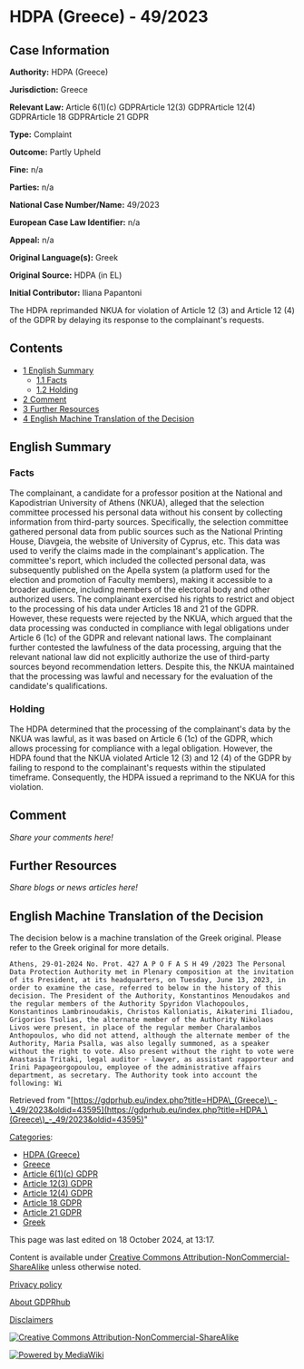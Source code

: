 # HDPA (Greece) - 49/2023

## Case Information

**Authority:** HDPA (Greece)

**Jurisdiction:** Greece

**Relevant Law:** Article 6(1)(c) GDPRArticle 12(3) GDPRArticle 12(4) GDPRArticle 18 GDPRArticle 21 GDPR

**Type:** Complaint

**Outcome:** Partly Upheld

**Fine:** n/a

**Parties:** n/a

**National Case Number/Name:** 49/2023

**European Case Law Identifier:** n/a

**Appeal:** n/a

**Original Language(s):** Greek

**Original Source:** HDPA (in EL)

**Initial Contributor:** Iliana Papantoni

The HDPA reprimanded NKUA for violation of Article 12 (3) and Article 12 (4) of the GDPR by delaying its response to the complainant's requests.

## Contents

*   [1 English Summary](#English_Summary)
    *   [1.1 Facts](#Facts)
    *   [1.2 Holding](#Holding)
*   [2 Comment](#Comment)
*   [3 Further Resources](#Further_Resources)
*   [4 English Machine Translation of the Decision](#English_Machine_Translation_of_the_Decision)

## English Summary

### Facts

The complainant, a candidate for a professor position at the National and Kapodistrian University of Athens (NKUA), alleged that the selection committee processed his personal data without his consent by collecting information from third-party sources. Specifically, the selection committee gathered personal data from public sources such as the National Printing House, Diavgeia, the website of University of Cyprus, etc. This data was used to verify the claims made in the complainant's application. The committee's report, which included the collected personal data, was subsequently published on the Apella system (a platform used for the election and promotion of Faculty members), making it accessible to a broader audience, including members of the electoral body and other authorized users. The complainant exercised his rights to restrict and object to the processing of his data under Articles 18 and 21 of the GDPR. However, these requests were rejected by the NKUA, which argued that the data processing was conducted in compliance with legal obligations under Article 6 (1c) of the GDPR and relevant national laws. The complainant further contested the lawfulness of the data processing, arguing that the relevant national law did not explicitly authorize the use of third-party sources beyond recommendation letters. Despite this, the NKUA maintained that the processing was lawful and necessary for the evaluation of the candidate's qualifications.

### Holding

The HDPA determined that the processing of the complainant's data by the NKUA was lawful, as it was based on Article 6 (1c) of the GDPR, which allows processing for compliance with a legal obligation. However, the HDPA found that the NKUA violated Article 12 (3) and 12 (4) of the GDPR by failing to respond to the complainant's requests within the stipulated timeframe. Consequently, the HDPA issued a reprimand to the NKUA for this violation.

## Comment

_Share your comments here!_

## Further Resources

_Share blogs or news articles here!_

## English Machine Translation of the Decision

The decision below is a machine translation of the Greek original. Please refer to the Greek original for more details.

```
Athens, 29-01-2024 No. Prot. 427 A P O F A S H 49 /2023 The Personal Data Protection Authority met in Plenary composition at the invitation of its President, at its headquarters, on Tuesday, June 13, 2023, in order to examine the case, referred to below in the history of this decision. The President of the Authority, Konstantinos Menoudakos and the regular members of the Authority Spyridon Vlachopoulos, Konstantinos Lambrinoudakis, Christos Kalloniatis, Aikaterini Iliadou, Grigorios Tsolias, the alternate member of the Authority Nikolaos Livos were present, in place of the regular member Charalambos Anthopoulos, who did not attend, although the alternate member of the Authority, Maria Psalla, was also legally summoned, as a speaker without the right to vote. Also present without the right to vote were Anastasia Tritaki, legal auditor - lawyer, as assistant rapporteur and Irini Papageorgopoulou, employee of the administrative affairs department, as secretary. The Authority took into account the following: Wi

```

Retrieved from "[https://gdprhub.eu/index.php?title=HDPA\_(Greece)\_-\_49/2023&oldid=43595](https://gdprhub.eu/index.php?title=HDPA_\(Greece\)_-_49/2023&oldid=43595)"

[Categories](/index.php?title=Special:Categories "Special:Categories"):

*   [HDPA (Greece)](/index.php?title=Category:HDPA_\(Greece\) "Category:HDPA (Greece)")
*   [Greece](/index.php?title=Category:Greece "Category:Greece")
*   [Article 6(1)(c) GDPR](/index.php?title=Category:Article_6\(1\)\(c\)_GDPR "Category:Article 6(1)(c) GDPR")
*   [Article 12(3) GDPR](/index.php?title=Category:Article_12\(3\)_GDPR "Category:Article 12(3) GDPR")
*   [Article 12(4) GDPR](/index.php?title=Category:Article_12\(4\)_GDPR "Category:Article 12(4) GDPR")
*   [Article 18 GDPR](/index.php?title=Category:Article_18_GDPR "Category:Article 18 GDPR")
*   [Article 21 GDPR](/index.php?title=Category:Article_21_GDPR "Category:Article 21 GDPR")
*   [Greek](/index.php?title=Category:Greek "Category:Greek")

This page was last edited on 18 October 2024, at 13:17.

Content is available under [Creative Commons Attribution-NonCommercial-ShareAlike](https://creativecommons.org/licenses/by-nc-sa/4.0/) unless otherwise noted.

[Privacy policy](/index.php?title=GDPRhub:Privacy_policy)

[About GDPRhub](/index.php?title=GDPRhub:About)

[Disclaimers](/index.php?title=GDPRhub:General_disclaimer)

[![Creative Commons Attribution-NonCommercial-ShareAlike](/resources/assets/licenses/cc-by-nc-sa.png)](https://creativecommons.org/licenses/by-nc-sa/4.0/)

[![Powered by MediaWiki](/resources/assets/poweredby_mediawiki_88x31.png)](https://www.mediawiki.org/)